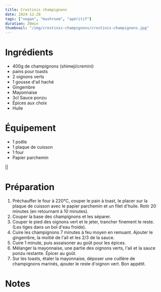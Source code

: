 ```yaml
---
title: Crostinis champignons
date: 2024-12-28
tags: ["vegan", "mushroom", "apéritif"]
duration: 30min
thumbnail: "/img/crostinis-champignons/crostinis-champignons.jpg"
---
```


# Ingrédients

+ 400g de champignons (shimeji/cremini)
+ pains pour toasts
+ 2 oignons verts
+ 1 gousse d'ail haché
+ Gingembre
+ Mayonnaise
+ 3cl Sauce ponzu
+ Épices aux choix
+ Huile

# Équipement

+ 1 poêle
+ 1 plaque de cuisson
+ 1 four
+ Papier parchemin

||
# Préparation

1. Préchauffer le four à 220°C, couper le pain à toast, le placer sur la plaque de cuisson avec le papier
parchemin et un filet d'huile. Rotir 20 minutes (en retournant à 10 minutes).
2. Couper la base des champignons et les séparer.
3. Couper le pied des oignons vert et le jeter, trancher finement le reste. (Les tiges dans un bol d'eau froide).
4. Cuire les champignons 7 minutes à feu moyen en remuant. Ajouter le gingembre, la moitié de l'ail et les 2/3 de la sauce.
5. Cuire 1 minute, puis assaisoner au goût pour les épices.
4. Mélanger la mayonnaise, une partie des oignons verts, l'ail et la sauce ponzu restante. Épicer au goût.
5. Sur les toasts, étaler la mayonnaise, déposer une cuillère de champignons marinés, ajouter le reste d'oignon vert.
Bon appétit.

# Notes
